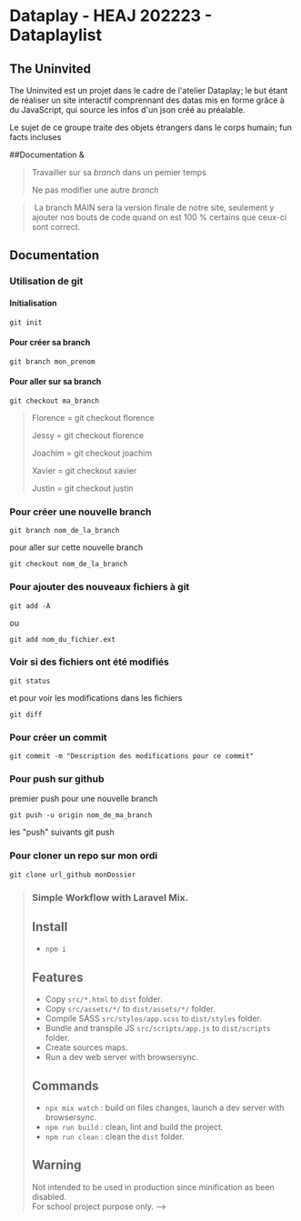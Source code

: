 # Dataplay - HEAJ 202223 - Dataplaylist

## The Uninvited

The Uninvited est un projet dans le cadre de l'atelier Dataplay; le but étant de réaliser un site interactif comprennant des datas mis en forme grâce à du JavaScript, qui source les infos d'un json créé au préalable.

Le sujet de ce groupe traite des objets étrangers dans le corps humain; fun facts incluses

##Documentation & 

> Travailler sur sa *branch* dans un pemier temps
>
> Ne pas modifier une autre *branch*

> La branch MAIN sera la version finale de notre site, seulement y ajouter nos bouts de code quand on est 100 % certains que ceux-ci sont correct.

## Documentation

### Utilisation de git
#### Initialisation 
    git init

#### Pour créer sa branch
    git branch mon_prenom

#### Pour aller sur sa branch
    git checkout ma_branch

> Florence = git checkout florence
>
> Jessy = git checkout florence
>
> Joachim = git checkout joachim
>
> Xavier = git checkout xavier
>
> Justin = git checkout justin


### Pour créer une nouvelle branch
    git branch nom_de_la_branch

pour aller sur cette nouvelle branch

    git checkout nom_de_la_branch


### Pour ajouter des nouveaux fichiers à git 
    git add -A

ou 

    git add nom_du_fichier.ext


### Voir si des fichiers ont été modifiés
    git status

et pour voir les modifications dans les fichiers

    git diff


### Pour créer un commit
    git commit -m "Description des modifications pour ce commit"


### Pour push sur github
premier push pour une nouvelle branch

    git push -u origin nom_de_ma_branch

les "push" suivants
  git push


### Pour cloner un repo sur mon ordi
    git clone url_github monDossier



> ### Simple Workflow with Laravel Mix.
> 
> ## Install
> 
> - `npm i`
> 
> ## Features
> 
> - Copy `src/*.html` to `dist` folder.
> - Copy `src/assets/*/` to `dist/assets/*/` folder.
> - Compile SASS `src/styles/app.scss` to `dist/styles` folder.
> - Bundle and transpile JS `src/scripts/app.js` to `dist/scripts` folder.
> - Create sources maps.
> - Run a dev web server with browsersync.
> 
> ## Commands
> 
> - `npx mix watch` : build on files changes, launch a dev server with browsersync.
> - `npm run build` : clean, lint and build the project.
> - `npm run clean` : clean the `dist` folder.
> 
> ## Warning
> 
> Not intended to be used in production since minification as been disabled.  
> For school project purpose only. -->
> 
